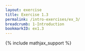 ```yaml
---
layout: exercise
title: Exercise 1.3
permalink: /intro-exercises/ex_3/
breadcrumb: 1-Introduction
bookmarkID: ex1.3
---
```

{% include mathjax_support %}
